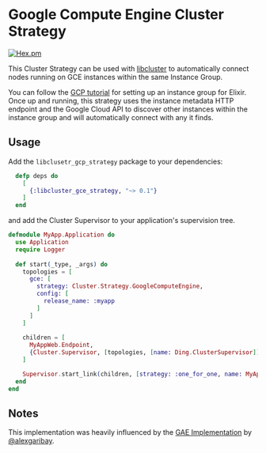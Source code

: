 Google Compute Engine Cluster Strategy
===

[![Hex.pm](https://img.shields.io/hexpm/v/libclusetr_gcp_strategy.svg)](https://hex.pm/packages/libclusetr_gcp_strategy)

This Cluster Strategy can be used with [libcluster](https://github.com/bitwalker/libcluster) to automatically connect nodes running on GCE instances within the same Instance Group.

You can follow the [GCP tutorial](https://cloud.google.com/community/tutorials/elixir-phoenix-on-google-compute-engine) for setting up an instance group for Elixir.  Once up and running, this strategy uses the instance metadata HTTP endpoint and the Google Cloud API to discover other instances within the instance group and will automatically connect with any it finds.

Usage
---

Add the `libclusetr_gcp_strategy` package to your dependencies:

```elixir
  defp deps do
    [
      {:libcluster_gce_strategy, "~> 0.1"}
    ]
  end
```

and add the Cluster Supervisor to your application's supervision tree.

```elixir
defmodule MyApp.Application do
  use Application
  require Logger
  
  def start(_type, _args) do
    topologies = [
      gce: [
        strategy: Cluster.Strategy.GoogleComputeEngine,
        config: [
          release_name: :myapp
        ]
      ]
    ]
  
    children = [
      MyAppWeb.Endpoint,
      {Cluster.Supervisor, [topologies, [name: Ding.ClusterSupervisor]]}
    ]

    Supervisor.start_link(children, [strategy: :one_for_one, name: MyApp.Supervisor])
  end
end
```

Notes
---

This implementation was heavily influenced by the [GAE Implementation](https://github.com/alexgaribay/libcluster_gae) by [@alexgaribay](https://github.com/alexgaribay).